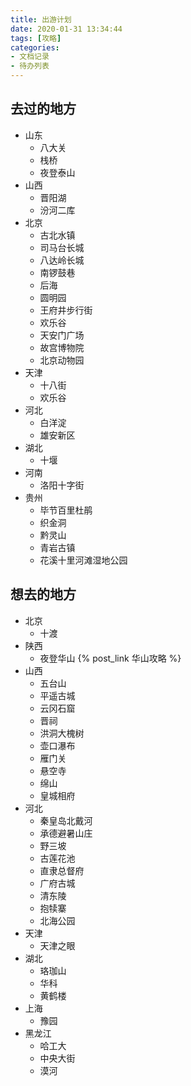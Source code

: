```yaml
---
title: 出游计划
date: 2020-01-31 13:34:44
tags: [攻略]
categories:
- 文档记录
- 待办列表
---
```


## 去过的地方

- 山东
  - 八大关
  - 栈桥
  - 夜登泰山
- 山西
  - 晋阳湖
  - 汾河二库
- 北京
  - 古北水镇
  - 司马台长城
  - 八达岭长城
  - 南锣鼓巷
  - 后海
  - 圆明园
  - 王府井步行街
  - 欢乐谷
  - 天安门广场
  - 故宫博物院
  - 北京动物园
- 天津
  - 十八街
  - 欢乐谷
- 河北
  - 白洋淀
  - 雄安新区
- 湖北
  - 十堰
- 河南
  - 洛阳十字街
- 贵州
  - 毕节百里杜鹃
  - 织金洞
  - 黔灵山
  - 青岩古镇
  - 花溪十里河滩湿地公园

## 想去的地方

- 北京
  - 十渡
- 陕西
  - 夜登华山 {% post_link 华山攻略 %}
- 山西
  - 五台山
  - 平遥古城
  - 云冈石窟
  - 晋祠
  - 洪洞大槐树
  - 壶口瀑布
  - 雁门关
  - 悬空寺
  - 绵山
  - 皇城相府
- 河北
  - 秦皇岛北戴河
  - 承德避暑山庄
  - 野三坡
  - 古莲花池
  - 直隶总督府
  - 广府古城
  - 清东陵
  - 抱犊寨
  - 北海公园
- 天津
  - 天津之眼
- 湖北
  - 珞珈山
  - 华科
  - 黄鹤楼
- 上海
  - 豫园
- 黑龙江
  - 哈工大
  - 中央大街
  - 漠河